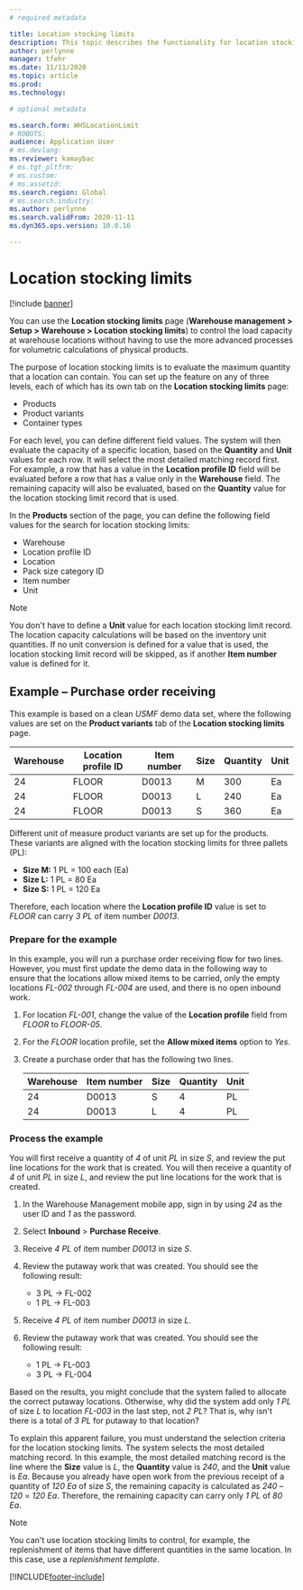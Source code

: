 ```yaml
---
# required metadata

title: Location stocking limits
description: This topic describes the functionality for location stocking limits.
author: perlynne
manager: tfehr
ms.date: 11/11/2020
ms.topic: article
ms.prod: 
ms.technology: 

# optional metadata

ms.search.form: WHSLocationLimit
# ROBOTS: 
audience: Application User
# ms.devlang: 
ms.reviewer: kamaybac
# ms.tgt_pltfrm: 
# ms.custom: 
# ms.assetid: 
ms.search.region: Global
# ms.search.industry: 
ms.author: perlynne
ms.search.validFrom: 2020-11-11
ms.dyn365.ops.version: 10.0.16

---
```


# Location stocking limits

[!include [banner](../includes/banner.md)]

You can use the **Location stocking limits** page (**Warehouse management \> Setup \> Warehouse \> Location stocking limits**) to control the load capacity at warehouse locations without having to use the more advanced processes for volumetric calculations of physical products.

The purpose of location stocking limits is to evaluate the maximum quantity that a location can contain. You can set up the feature on any of three levels, each of which has its own tab on the **Location stocking limits** page:

- Products
- Product variants
- Container types

For each level, you can define different field values. The system will then evaluate the capacity of a specific location, based on the **Quantity** and **Unit** values for each row. It will select the most detailed matching record first. For example, a row that has a value in the **Location profile ID** field will be evaluated before a row that has a value only in the **Warehouse** field. The remaining capacity will also be evaluated, based on the **Quantity** value for the location stocking limit record that is used.

In the **Products** section of the page, you can define the following field values for the search for location stocking limits:

- Warehouse
- Location profile ID
- Location
- Pack size category ID
- Item number
- Unit

> [!NOTE]
> You don't have to define a **Unit** value for each location stocking limit record. The location capacity calculations will be based on the inventory unit quantities. If no unit conversion is defined for a value that is used, the location stocking limit record will be skipped, as if another **Item number** value is defined for it.

## Example – Purchase order receiving

This example is based on a clean *USMF* demo data set, where the following values are set on the **Product variants** tab of the **Location stocking limits** page.

| Warehouse | Location profile ID | Item number | Size | Quantity | Unit |
|-----------|---------------------|-------------|------|----------|------|
| 24        | FLOOR               | D0013       | M    | 300      | Ea   |
| 24        | FLOOR               | D0013       | L    | 240      | Ea   |
| 24        | FLOOR               | D0013       | S    | 360      | Ea   |

Different unit of measure product variants are set up for the products. These variants are aligned with the location stocking limits for three pallets (PL):

- **Size M:** 1 PL = 100 each (Ea)
- **Size L:** 1 PL = 80 Ea
- **Size S:** 1 PL = 120 Ea

Therefore, each location where the **Location profile ID** value is set to *FLOOR* can carry *3* *PL* of item number *D0013*.

### Prepare for the example

In this example, you will run a purchase order receiving flow for two lines. However, you must first update the demo data in the following way to ensure that the locations allow mixed items to be carried, only the empty locations *FL-002* through *FL-004* are used, and there is no open inbound work.

1. For location *FL-001*, change the value of the **Location profile** field from *FLOOR* to *FLOOR-05*.
1. For the *FLOOR* location profile, set the **Allow mixed items** option to *Yes*.
1. Create a purchase order that has the following two lines.

    | Warehouse | Item number | Size | Quantity | Unit |
    |-----------|-------------|------|----------|------|
    | 24        | D0013       | S    | 4        | PL   |
    | 24        | D0013       | L    | 4        | PL   |

### Process the example

You will first receive a quantity of *4* of unit *PL* in size *S*, and review the put line locations for the work that is created. You will then receive a quantity of *4* of unit *PL* in size *L*, and review the put line locations for the work that is created.

1. In the Warehouse Management mobile app, sign in by using *24* as the user ID and *1* as the password.
1. Select **Inbound** \> **Purchase Receive**.
1. Receive *4* *PL* of item number *D0013* in size *S*.
1. Review the putaway work that was created. You should see the following result:

    - 3 PL -\> FL-002
    - 1 PL -\> FL-003

1. Receive *4* *PL* of item number *D0013* in size *L*.
1. Review the putaway work that was created. You should see the following result:

    - 1 PL -\> FL-003
    - 3 PL -\> FL-004

Based on the results, you might conclude that the system failed to allocate the correct putaway locations. Otherwise, why did the system add only *1* *PL* of size *L* to location *FL-003* in the last step, not *2* *PL*? That is, why isn't there is a total of *3* *PL* for putaway to that location?

To explain this apparent failure, you must understand the selection criteria for the location stocking limits. The system selects the most detailed matching record. In this example, the most detailed matching record is the line where the **Size** value is *L*, the **Quantity** value is *240*, and the **Unit** value is *Ea*. Because you already have open work from the previous receipt of a quantity of *120* *Ea* of size *S*, the remaining capacity is calculated as *240* – *120* = *120* *Ea*. Therefore, the remaining capacity can carry only *1* *PL* of *80* *Ea*.

> [!NOTE]
> You can't use location stocking limits to control, for example, the replenishment of items that have different quantities in the same location. In this case, use a *replenishment template*.


[!INCLUDE[footer-include](../../includes/footer-banner.md)]